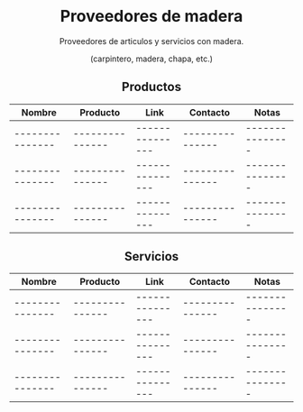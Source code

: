 <h1 align="center" style="margin-top: 0px;">Proveedores de madera</h1>
<p align="center" >Proveedores de articulos y servicios con madera.</p>
<p align="center" >(carpintero, madera, chapa, etc.)</p>

<div align="center" >
  
## Productos
  
| Nombre | Producto | Link | Contacto | Notas |
| --------------- | --------------- | --------------- | --------------- | --------------- |
| --------------- | --------------- | --------------- | --------------- | --------------- |
| --------------- | --------------- | --------------- | --------------- | --------------- |
| --------------- | --------------- | --------------- | --------------- | --------------- |
  
## Servicios
  
| Nombre | Producto | Link | Contacto | Notas |
| --------------- | --------------- | --------------- | --------------- | --------------- |
| --------------- | --------------- | --------------- | --------------- | --------------- |
| --------------- | --------------- | --------------- | --------------- | --------------- |
| --------------- | --------------- | --------------- | --------------- | --------------- |
  
</div>

<h1 align="center" style="margin-top: 0px;"></h1>

